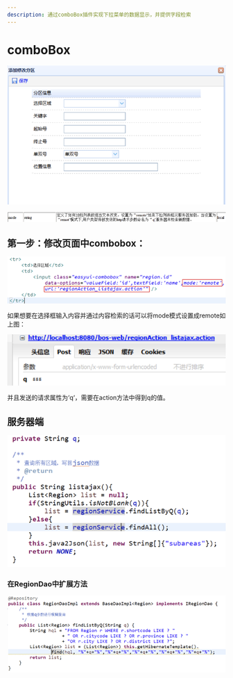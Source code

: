 ```yaml
---
description: 通过comboBox插件实现下拉菜单的数据显示，并提供字段检索
---
```


# comboBox

![](../../../../../.gitbook/assets/image%20%28142%29.png)

![](../../../../../.gitbook/assets/image%20%2854%29.png)

## 第一步：修改页面中combobox：

![](../../../../../.gitbook/assets/image%20%2884%29.png)

如果想要在选择框输入内容并通过内容检索的话可以将mode模式设置成remote如上图：

![](../../../../../.gitbook/assets/image%20%2822%29.png)

并且发送的请求属性为‘q‘，需要在action方法中得到q的值。



## 服务器端

![](../../../../../.gitbook/assets/image%20%28107%29.png)

### 在RegionDao中扩展方法

![](../../../../../.gitbook/assets/image%20%28106%29.png)

